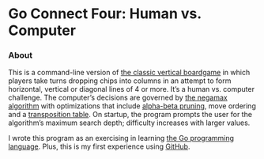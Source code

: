 # Go Connect Four: Human vs. Computer

### About

This is a command-line version of [the classic vertical boardgame](https://en.wikipedia.org/wiki/Connect_Four) in which players take turns dropping chips into columns in an attempt to form horizontal, vertical or diagonal lines of 4 or more.  It’s a human vs. computer challenge.  The computer’s decisions are governed by [the negamax algorithm](https://en.wikipedia.org/wiki/Negamax) with optimizations that include [alpha-beta pruning](https://en.wikipedia.org/wiki/Alpha%E2%80%93beta_pruning), move ordering and a [transposition table](https://en.wikipedia.org/wiki/Transposition_table).  On startup, the program prompts the user for the algorithm’s maximum search depth; difficulty increases with larger values.   

I wrote this program as an exercising in learning [the Go programming language](https://en.wikipedia.org/wiki/Go_(programming_language)).  Plus, this is my first experience using [GitHub](https://en.wikipedia.org/wiki/GitHub).
